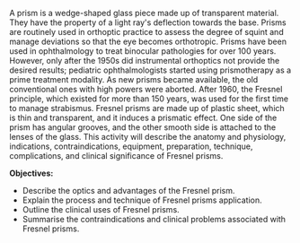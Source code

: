A prism is a wedge-shaped glass piece made up of transparent material. They have the property of a light ray's deflection towards the base. Prisms are routinely used in orthoptic practice to assess the degree of squint and manage deviations so that the eye becomes orthotropic. Prisms have been used in ophthalmology to treat binocular pathologies for over 100 years. However, only after the 1950s did instrumental orthoptics not provide the desired results; pediatric ophthalmologists started using prismotherapy as a prime treatment modality. As new prisms became available, the old conventional ones with high powers were aborted. After 1960, the Fresnel principle, which existed for more than 150 years, was used for the first time to manage strabismus. Fresnel prisms are made up of plastic sheet, which is thin and transparent, and it induces a prismatic effect. One side of the prism has angular grooves, and the other smooth side is attached to the lenses of the glass. This activity will describe the anatomy and physiology, indications, contraindications, equipment, preparation, technique, complications, and clinical significance of Fresnel prisms.

**Objectives:**
- Describe the optics and advantages of the Fresnel prism.
- Explain the process and technique of Fresnel prisms application.
- Outline the clinical uses of Fresnel prisms.
- Summarise the contraindications and clinical problems associated with Fresnel prisms.